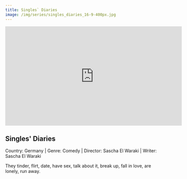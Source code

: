 ```yaml
---
title: Singles` Diaries
image: /img/series/singles_diaries_16-9-400px.jpg
---
```

<iframe width="560" height="315" src="https://www.youtube-nocookie.com/embed/7DSvjV1EvbE" frameborder="0" allow="accelerometer; autoplay; encrypted-media; gyroscope; picture-in-picture" allowfullscreen></iframe>

## Singles' Diaries
Country: Germany | Genre: Comedy | Director: Sascha El Waraki | Writer: Sascha El Waraki

They tinder, flirt, date, have sex, talk about it, break up, fall in love, are lonely, run away.